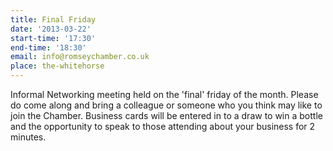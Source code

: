 ```yaml
---
title: Final Friday
date: '2013-03-22'
start-time: '17:30'
end-time: '18:30'
email: info@romseychamber.co.uk
place: the-whitehorse
---
```

Informal Networking meeting held on the 'final' friday of the month. Please do come along and bring a colleague or someone who you think may like to join the Chamber. Business cards will be entered in to a draw to win a bottle and the opportunity to speak to those attending about your business for 2 minutes.

